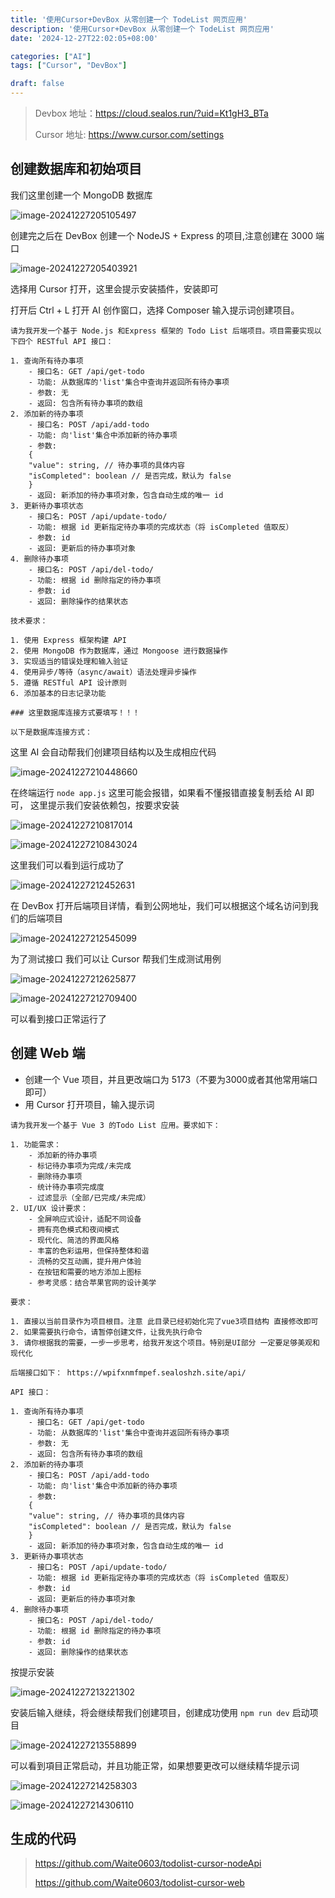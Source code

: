 ```yaml
---
title: '使用Cursor+DevBox 从零创建一个 TodeList 网页应用'
description: '使用Cursor+DevBox 从零创建一个 TodeList 网页应用'
date: '2024-12-27T22:02:05+08:00'

categories: ["AI"]
tags: ["Cursor", "DevBox"]

draft: false
---
```



> Devbox 地址：https://cloud.sealos.run/?uid=Kt1gH3_BTa
>
> Cursor 地址: https://www.cursor.com/settings

## 创建数据库和初始项目

我们这里创建一个 MongoDB 数据库

![image-20241227205105497](https://qiniu.waite.wang/202412272051422.png)

创建完之后在 DevBox 创建一个 NodeJS + Express 的项目,注意创建在 3000 端口

![image-20241227205403921](https://qiniu.waite.wang/202412272054172.png)

选择用 Cursor 打开，这里会提示安装插件，安装即可

打开后 Ctrl + L 打开 AI 创作窗口，选择 Composer 输入提示词创建项目。

```
请为我开发一个基于 Node.js 和Express 框架的 Todo List 后端项目。项目需要实现以下四个 RESTful API 接口：

1. 查询所有待办事项
    - 接口名: GET /api/get-todo
    - 功能: 从数据库的'list'集合中查询并返回所有待办事项
    - 参数: 无
    - 返回: 包含所有待办事项的数组
2. 添加新的待办事项
    - 接口名: POST /api/add-todo
    - 功能: 向'list'集合中添加新的待办事项
    - 参数:
    {
    "value": string, // 待办事项的具体内容
    "isCompleted": boolean // 是否完成，默认为 false
    }
    - 返回: 新添加的待办事项对象，包含自动生成的唯一 id
3. 更新待办事项状态
    - 接口名: POST /api/update-todo/
    - 功能: 根据 id 更新指定待办事项的完成状态（将 isCompleted 值取反）
    - 参数: id
    - 返回: 更新后的待办事项对象
4. 删除待办事项
    - 接口名: POST /api/del-todo/
    - 功能: 根据 id 删除指定的待办事项
    - 参数: id
    - 返回: 删除操作的结果状态

技术要求：

1. 使用 Express 框架构建 API
2. 使用 MongoDB 作为数据库，通过 Mongoose 进行数据操作
3. 实现适当的错误处理和输入验证
4. 使用异步/等待（async/await）语法处理异步操作
5. 遵循 RESTful API 设计原则
6. 添加基本的日志记录功能

### 这里数据库连接方式要填写！！！

以下是数据库连接方式：
```

这里 AI 会自动帮我们创建项目结构以及生成相应代码

![image-20241227210448660](https://qiniu.waite.wang/202412272104031.png)

在终端运行 `node app.js` 这里可能会报错，如果看不懂报错直接复制丢给 AI 即可， 这里提示我们安装依赖包，按要求安装

![image-20241227210817014](https://qiniu.waite.wang/202412272108019.png)

![image-20241227210843024](https://qiniu.waite.wang/202412272108203.png)

这里我们可以看到运行成功了

![image-20241227212452631](https://qiniu.waite.wang/202412272124267.png)

在 DevBox 打开后端项目详情，看到公网地址，我们可以根据这个域名访问到我们的后端项目

![image-20241227212545099](https://qiniu.waite.wang/202412272125447.png)

为了测试接口 我们可以让 Cursor 帮我们生成测试用例

![image-20241227212625877](https://qiniu.waite.wang/202412272126706.png)

![image-20241227212709400](https://qiniu.waite.wang/202412272127258.png)

可以看到接口正常运行了

## 创建 Web 端

+ 创建一个 Vue 项目，并且更改端口为 5173（不要为3000或者其他常用端口即可）
+ 用 Cursor 打开项目，输入提示词

```
请为我开发一个基于 Vue 3 的Todo List 应用。要求如下：

1. 功能需求：
    - 添加新的待办事项
    - 标记待办事项为完成/未完成
    - 删除待办事项
    - 统计待办事项完成度
    - 过滤显示（全部/已完成/未完成）
2. UI/UX 设计要求：
    - 全屏响应式设计，适配不同设备
    - 拥有亮色模式和夜间模式
    - 现代化、简洁的界面风格
    - 丰富的色彩运用，但保持整体和谐
    - 流畅的交互动画，提升用户体验
    - 在按钮和需要的地方添加上图标
    - 参考灵感：结合苹果官网的设计美学

要求：

1. 直接以当前目录作为项目根目。注意 此目录已经初始化完了vue3项目结构 直接修改即可
2. 如果需要执行命令，请暂停创建文件，让我先执行命令
3. 请你根据我的需要，一步一步思考，给我开发这个项目。特别是UI部分 一定要足够美观和现代化

后端接口如下： https://wpifxnmfmpef.sealoshzh.site/api/

API 接口：

1. 查询所有待办事项
    - 接口名: GET /api/get-todo
    - 功能: 从数据库的'list'集合中查询并返回所有待办事项
    - 参数: 无
    - 返回: 包含所有待办事项的数组
2. 添加新的待办事项
    - 接口名: POST /api/add-todo
    - 功能: 向'list'集合中添加新的待办事项
    - 参数:
    {
    "value": string, // 待办事项的具体内容
    "isCompleted": boolean // 是否完成，默认为 false
    }
    - 返回: 新添加的待办事项对象，包含自动生成的唯一 id
3. 更新待办事项状态
    - 接口名: POST /api/update-todo/
    - 功能: 根据 id 更新指定待办事项的完成状态（将 isCompleted 值取反）
    - 参数: id
    - 返回: 更新后的待办事项对象
4. 删除待办事项
    - 接口名: POST /api/del-todo/
    - 功能: 根据 id 删除指定的待办事项
    - 参数: id
    - 返回: 删除操作的结果状态
```

按提示安装

![image-20241227213221302](https://qiniu.waite.wang/202412272132296.png)

安装后输入继续，将会继续帮我们创建项目，创建成功使用 `npm run dev` 启动项目

![image-20241227213558899](https://qiniu.waite.wang/202412272136259.png)

可以看到項目正常启动，并且功能正常，如果想要更改可以继续精华提示词

![image-20241227214258303](https://qiniu.waite.wang/202412272142474.png)

![image-20241227214306110](https://qiniu.waite.wang/202412272143317.png)

## 生成的代码

> https://github.com/Waite0603/todolist-cursor-nodeApi
>
> https://github.com/Waite0603/todolist-cursor-web